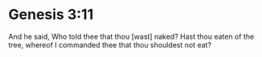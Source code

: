 # Genesis 3:11

And he said, Who told thee that thou [wast] naked? Hast thou eaten of the tree, whereof I commanded thee that thou shouldest not eat?